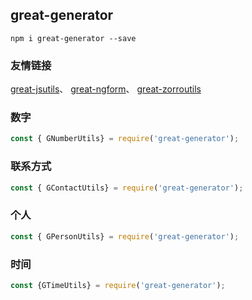 ## great-generator
```
npm i great-generator --save
```
### 友情链接
[great-jsutils](https://www.npmjs.com/package/great-jsutils)、
[great-ngform](https://www.npmjs.com/package/great-ngform)、
[great-zorroutils](https://www.npmjs.com/package/great-zorroutils)

### 数字
```js
const { GNumberUtils} = require('great-generator');

```
### 联系方式
```js
const { GContactUtils} = require('great-generator');

```
### 个人
```js
const { GPersonUtils} = require('great-generator');

```
### 时间
```js
const {GTimeUtils} = require('great-generator');

```

